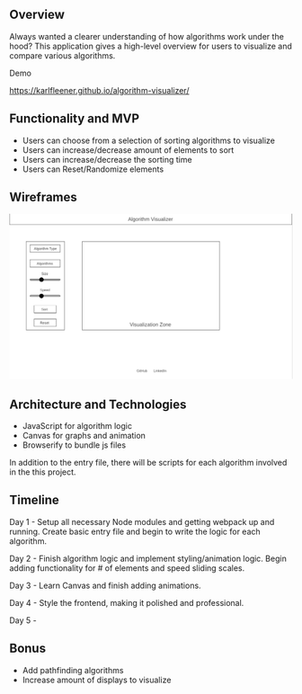 ## Overview

Always wanted a clearer understanding of how algorithms work under the hood? This application gives a high-level overview for users to visualize and compare various algorithms.

Demo

https://karlfleener.github.io/algorithm-visualizer/

## Functionality and MVP

* Users can choose from a selection of sorting algorithms to visualize
* Users can increase/decrease amount of elements to sort
* Users can increase/decrease the sorting time
* Users can Reset/Randomize elements

## Wireframes

![](./src/images/algorithm-visualizer.png)

## Architecture and Technologies

* JavaScript for algorithm logic
* Canvas for graphs and animation
* Browserify to bundle js files

In addition to the entry file, there will be scripts for each algorithm involved in the this project.

## Timeline

Day 1 - Setup all necessary Node modules and getting webpack up and running. Create basic entry file and begin to write the logic for each algorithm.

Day 2 - Finish algorithm logic and implement styling/animation logic. Begin adding functionality for # of elements and speed sliding scales.

Day 3 - Learn Canvas and finish adding animations.

Day 4 - Style the frontend, making it polished and professional.

Day 5 - 

## Bonus
* Add pathfinding algorithms
* Increase amount of displays to visualize
